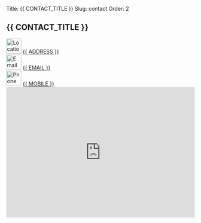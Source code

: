 Title: {{ CONTACT_TITLE }}
Slug: contact
Order: 2

<h2 class="post-title">{{ CONTACT_TITLE }}</h2>
<div class="content-list">
    <div class="content-list-row">    
        <div class="content-info-row">
          <img src="{{ SITEURL }}/images/locate.png" alt="Location Icon" style="width:40px">
          <a href="https://maps.app.goo.gl/RstcEQ91LDKZVg2d8" target="_blank">{{ ADDRESS }}</a>
        </div>    
        <div class="content-info-row">
          <img src="{{ SITEURL }}/images/email.png" alt="Email Icon" style="width:40px">
          <a href="mailto:{{ EMAIL }}" target="_blank">{{ EMAIL }}</a>
        </div>    
        <div class="content-info-row">
          <img src="{{ SITEURL }}/images/tel.png" alt="Phone Icon"style="width:40px" >
          <a href="tel:{{ MOBILE }}" target="_blank">{{ MOBILE }}</a>
        </div>
    </div>
    <div class="content-info">
     <iframe src="https://www.google.com/maps/embed?pb=!1m18!1m12!1m3!1d3147.470283633111!2d23.737692499999994!3d37.919442499999995!2m3!1f0!2f0!3f0!3m2!1i1024!2i768!4f13.1!3m3!1m2!1s0x14a1bddd0c15cecd%3A0x6b4c9fdbd96baeb1!2zzonPgc-Jzr_PgiDOnM6sz4TPg863IDcwLCDOhs67zrnOvM6_z4IgMTc0IDU2!5e0!3m2!1sel!2sgr!4v1707293961096!5m2!1sel!2sgr"
                    style="border:0; height:350px; width:100%;" 
                    allowfullscreen="true" 
                    loading="eager" 
                    referrerpolicy="no-referrer-when-downgrade"></iframe>
    </div>  
</div>




